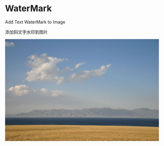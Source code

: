# WaterMark
Add Text WaterMark to Image

添加斜文字水印到图片

![](https://github.com/hano7758/WaterMark/blob/master/WaterMark/20.jpg) 
